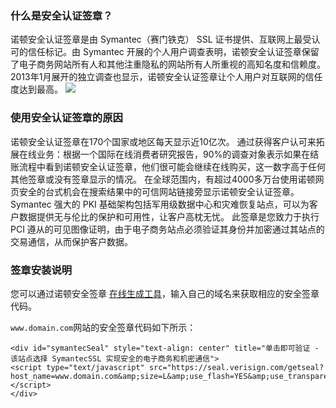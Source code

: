 ### 什么是安全认证签章？

诺顿安全认证签章是由 Symantec（赛门铁克） SSL 证书提供、互联网上最受认可的信任标记。由 Symantec 开展的个人用户调查表明，诺顿安全认证签章保留了电子商务网站所有人和其他注重隐私的网站所有人所重视的高知名度和信赖度。 2013年1月展开的独立调查也显示，诺顿安全认证签章让个人用户对互联网的信任度达到最高。
![](https://mc.qcloudimg.com/static/img/39b04a54314f75c2c768749d977dfcdc/norton.png)

### 使用安全认证签章的原因
诺顿安全认证签章在170个国家或地区每天显示近10亿次。
通过获得客户认可来拓展在线业务：根据一个国际在线消费者研究报告，90%的调查对象表示如果在结账流程中看到诺顿安全认证签章，他们很可能会继续在线购买，这一数字高于任何其他签章或没有签章显示的情况。
在全球范围内，有超过4000多万台使用诺顿网页安全的台式机会在搜索结果中的可信网站链接旁显示诺顿安全认证签章。
Symantec 强大的 PKI 基础架构包括军用级数据中心和灾难恢复站点，可以为客户数据提供无与伦比的保护和可用性，让客户高枕无忧。
此签章是您致力于执行 PCI 遵从的可见图像证明，由于电子商务站点必须验证其身份并加密通过其站点的交易通信，从而保护客户数据。

### 签章安装说明

您可以通过诺顿安全签章 [在线生成工具](https://www.trustasia.com/tools-seal-install)，输入自己的域名来获取相应的安全签章代码。

`www.domain.com`网站的安全签章代码如下所示：
```
<div id="symantecSeal" style="text-align: center" title="单击即可验证 - 该站点选择 SymantecSSL 实现安全的电子商务和机密通信">
<script type="text/javascript" src="https://seal.verisign.com/getseal?host_name=www.domain.com&amp;size=L&amp;use_flash=YES&amp;use_transparent=YES&amp;lang=zh_cn"></script>
</div>
```
